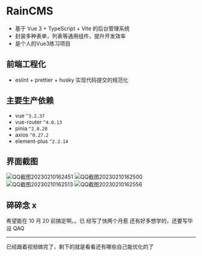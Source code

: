 # RainCMS

- 基于 Vue 3 + TypeScript + Vite 的后台管理系统
- 封装多种表单，列表等通用组件，提升开发效率
- 是个人的Vue3练习项目

## 前端工程化

- eslint + prettier + husky 实现代码提交的规范化

## 主要生产依赖

- vue `^3.2.37`
- vue-router `^4.0.13`
- pinia `^2.0.20`
- axios `^0.27.2`
- element-plus `^2.2.14`

## 界面截图
![QQ截图20230210162451](https://gcore.jsdelivr.net/gh/Amenoe/image-hosting/Other/QQ%E6%88%AA%E5%9B%BE20230210162451.png)
![QQ截图20230210162500](https://gcore.jsdelivr.net/gh/Amenoe/image-hosting/Other/QQ%E6%88%AA%E5%9B%BE20230210162500.png)
![QQ截图20230210162513](https://gcore.jsdelivr.net/gh/Amenoe/image-hosting/Other/QQ%E6%88%AA%E5%9B%BE20230210162513.png)
![QQ截图20230210162556](https://gcore.jsdelivr.net/gh/Amenoe/image-hosting/Other/QQ%E6%88%AA%E5%9B%BE20230210162556.png)

## 碎碎念 x

希望能在 10 月 20 前搞定啊。。已 经写了快两个月惹
还有好多想学的，还要写毕设 QAQ

---

已经跟着视频做完了，剩下的就是看看还有哪些自己能优化的了
